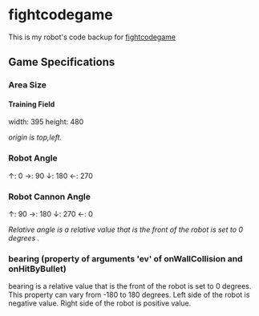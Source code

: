 # fightcodegame
This is my robot's code backup for [fightcodegame](http://fightcodegame.com/)

## Game Specifications

### Area Size
#### Training Field
width: 395
height: 480

_origin is top,left._

### Robot Angle
↑: 0
→: 90
↓: 180
←: 270

### Robot Cannon Angle
↑: 90
→: 180
↓: 270
←: 0

_Relative angle is a relative value that is the front of the robot is set to 0 degrees ._

### bearing (property of arguments 'ev' of onWallCollision and onHitByBullet)
bearing is a relative value that is the front of the robot is set to 0 degrees.
This property can vary from -180 to 180 degrees.
Left side of the robot is negative value.
Right side of the robot is positive value.
